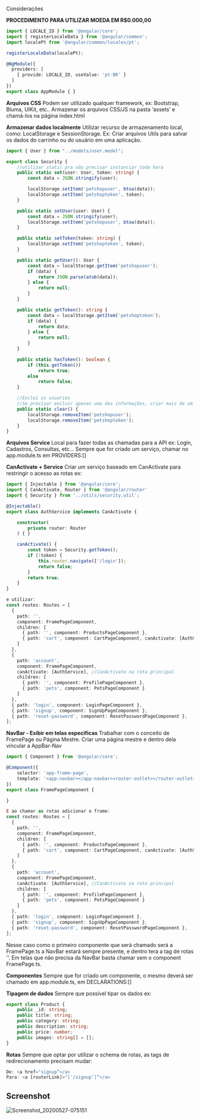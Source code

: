 Considerações

**PROCEDIMENTO PARA UTILIZAR MOEDA EM R$0.000,00**

```ts
import { LOCALE_ID } from '@angular/core';
import { registerLocaleData } from '@angular/common';
import localePt from '@angular/common/locales/pt';

registerLocaleData(localePt);

@NgModule({
  providers: [
    { provide: LOCALE_ID, useValue: 'pt-BR' }
  ]
})
export class AppModule { }
```

**Arquivos CSS**
Podem ser utilizado qualquer framework, ex: Bootstrap, Bluma, UIKit, etc..
Armazenar os arquivos CSS/JS na pasta ‘assets’ e chamá-los na página index.html

**Armazenar dados localmente**
Utilizar recurso de armazenamento local, como: LocalStorage e SessionStorage.
Ex: 
Criar arquivos Utils para salvar os dados do carrinho ou do usuário em uma aplicação.
```ts
import { User } from "../models/user.model";

export class Security {
    //utilizar static pra não precisar instanciar toda hora
    public static set(user: User, token: string) {
        const data = JSON.stringify(user);

        localStorage.setItem('petshopuser', btoa(data));
        localStorage.setItem('petshoptoken', token);
    }

    public static setUser(user: User) {
        const data = JSON.stringify(user);
        localStorage.setItem('petshopuser', btoa(data));
    }

    public static setToken(token: string) {
        localStorage.setItem('petshoptoken', token);
    }

    public static getUser(): User {
        const data = localStorage.getItem('petshopuser');
        if (data) {
            return JSON.parse(atob(data));
        } else {
            return null;
        }
    }

    public static getToken(): string {
        const data = localStorage.getItem('petshoptoken');
        if (data) {
            return data;
        } else {
            return null;
        }
    }

    public static hasToken(): boolean {
        if (this.getToken())
            return true;
        else
            return false;
    }

    //Exclui os usuarios
    //Se precisar excluir apenas uma das informações, criar mais de um clear
    public static clear() {
        localStorage.removeItem('petshopuser');
        localStorage.removeItem('petshoptoken');
    }
}
```

**Arquivos Service**
Local para fazer todas as chamadas para a API
ex: Login, Cadastros, Consultas, etc…
Sempre que for criado um serviço, chamar no app.module.ts em PROVIDERS:[]

**CanActivate + Service**
Criar um serviço baseado em CanActivate para restringir o acesso as rotas
ex:
```ts
import { Injectable } from '@angular/core';
import { CanActivate, Router } from '@angular/router'
import { Security } from '../utils/security.util';

@Injectable()
export class AuthService implements CanActivate {

    constructor(
        private router: Router
    ) { }

    canActivate() {
        const token = Security.getToken();
        if (!token) {
            this.router.navigate(['/login']);
            return false;
        }
        return true;
    }
}

e utilizar:
const routes: Routes = [
  {
    path: '',
    component: FramePageComponent,
    children: [
      { path: '', component: ProductsPageComponent },
      { path: 'cart', component: CartPageComponent, canActivate: [AuthService] } //CanActivate na rota especifica
    ]
  },
  {
    path: 'account',
    component: FramePageComponent,
    canActivate: [AuthService], //CanActivate na rota principal
    children: [
      { path: '', component: ProfilePageComponent },
      { path: 'pets', component: PetsPageComponent }
    ]
  },
  { path: 'login', component: LoginPageComponent },
  { path: 'signup', component: SignUpPageComponent },
  { path: 'reset-password', component: ResetPasswordPageComponent },
];
```

**NavBar - Exibir em telas especificas**
Trabalhar com o conceito de FramePage ou Página Mestre.
Criar uma página mestre e dentro dela vincular a AppBar-Nav
```ts
import { Component } from '@angular/core';

@Component({
    selector: 'app-frame-page',
    template: '<app-navbar></app-navbar><router-outlet></router-outlet>',
})
export class FramePageComponent {

}

E ao chamar as rotas adicionar o frame: 
const routes: Routes = [
  {
    path: '',
    component: FramePageComponent,
    children: [
      { path: '', component: ProductsPageComponent },
      { path: 'cart', component: CartPageComponent, canActivate: [AuthService] } //CanActivate na rota especifica
    ]
  },
  {
    path: 'account',
    component: FramePageComponent,
    canActivate: [AuthService], //CanActivate na rota principal
    children: [
      { path: '', component: ProfilePageComponent },
      { path: 'pets', component: PetsPageComponent }
    ]
  },
  { path: 'login', component: LoginPageComponent },
  { path: 'signup', component: SignUpPageComponent },
  { path: 'reset-password', component: ResetPasswordPageComponent },
];
```
Nesse caso como o primeiro componente que será chamado será a FramePage.ts a NavBar estará sempre presente, e dentro tera a tag de rotas '<router-outlet></router-outlet>’.
Em telas que não precisa da NavBar basta chamar sem o component FramePage.ts.


**Componentes**
Sempre que for criado um componente, o mesmo deverá ser chamado em app.module.ts, em DECLARATIONS:[]

**Tipagem de dados**
Sempre que possível tipar os dados
ex:
```ts
export class Product {
    public _id: string;
    public title: string;
    public category: string;
    public description: string;
    public price: number;
    public images: string[] = [];
}
```

**Rotas**
Sempre que optar por utilizar o schema de rotas, as tags de redirecionamento precisam mudar:
```ts
De: <a href="signup”</a>
Para: <a [routerLink]="['/signup’]”</a>
```
## Screenshot
![Screenshot_20200527-075151](https://user-images.githubusercontent.com/7735662/91672793-d428db80-eb06-11ea-92d2-09bda1fdb2c5.png)

